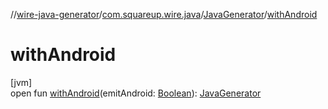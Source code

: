 //[wire-java-generator](../../../index.md)/[com.squareup.wire.java](../index.md)/[JavaGenerator](index.md)/[withAndroid](with-android.md)

# withAndroid

[jvm]\
open fun [withAndroid](with-android.md)(emitAndroid: [Boolean](https://kotlinlang.org/api/latest/jvm/stdlib/kotlin/-boolean/index.html)): [JavaGenerator](index.md)
